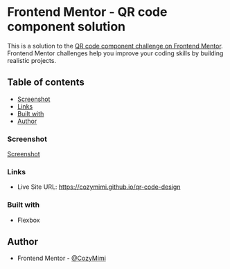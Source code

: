 # Frontend Mentor - QR code component solution

This is a solution to the [QR code component challenge on Frontend Mentor](https://www.frontendmentor.io/challenges/qr-code-component-iux_sIO_H). Frontend Mentor challenges help you improve your coding skills by building realistic projects. 

## Table of contents

  - [Screenshot](#screenshot)
  - [Links](#links)
  - [Built with](#built-with)
  - [Author](#author)



### Screenshot

[Screenshot](<Screenshot 2023-07-03 at 19-13-16 Frontend Mentor QR code component.png>)

 
### Links

- Live Site URL: https://cozymimi.github.io/qr-code-design


### Built with

- Flexbox

## Author


- Frontend Mentor - [@CozyMimi](https://www.frontendmentor.io/profile/CozyMimi)


